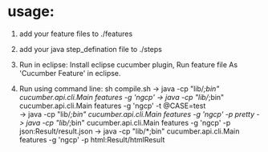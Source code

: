 # usage:

1. add your feature files to ./features

2. add your java step_defination file to ./steps

3. Run in eclipse:
   Install eclipse cucumber plugin, Run feature file As 'Cucumber Feature' in eclipse.
   
4. Run using command line:
   sh compile.sh
   -> java -cp "lib/*;bin" cucumber.api.cli.Main features -g 'ngcp'
   -> java -cp "lib/*;bin" cucumber.api.cli.Main features -g 'ngcp' -t @CASE=test   
   -> java -cp "lib/*;bin" cucumber.api.cli.Main features -g 'ngcp' -p pretty
   -> java -cp "lib/*;bin" cucumber.api.cli.Main features -g 'ngcp' -p json:Result/result.json
   -> java -cp "lib/*;bin" cucumber.api.cli.Main features -g 'ngcp' -p html:Result/htmlResult
   
